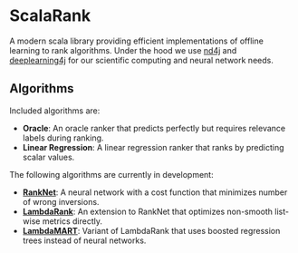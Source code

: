 # ScalaRank

A modern scala library providing efficient implementations of offline learning to rank algorithms. Under the hood we use
[nd4j](http://nd4j.org/) and [deeplearning4j](https://deeplearning4j.org/) for our scientific computing and neural
network needs.

## Algorithms

Included algorithms are:
* **Oracle**: An oracle ranker that predicts perfectly but requires relevance labels during ranking.
* **Linear Regression**: A linear regression ranker that ranks by predicting scalar values. 
 
The following algorithms are currently in development:
* **[RankNet](https://www.microsoft.com/en-us/research/publication/learning-to-rank-using-gradient-descent/)**: A
  neural network with a cost function that minimizes number of wrong inversions.
* **[LambdaRank](http://research.microsoft.com/en-us/um/people/cburges/papers/LambdaRank.pdf)**: An extension to
  RankNet that optimizes non-smooth list-wise metrics directly.
* **[LambdaMART](http://research.microsoft.com/en-us/um/people/cburges/tech_reports/MSR-TR-2010-82.pdf)**: Variant of
  LambdaRank that uses boosted regression trees instead of neural networks.

